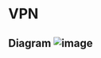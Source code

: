 # VPN

## Diagram ![image](https://github.com/webdevelop-pro/gcp-devops/assets/10445445/b62cb6ce-492f-4319-a9cf-75bbcda66b72)
